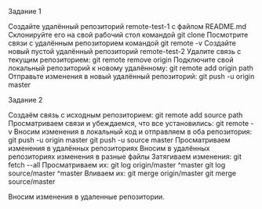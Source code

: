 Задание 1

Создайте удалённый репозиторий remote-test-1 с файлом README.md
Склонируйте его на свой рабочий стол командой git clone
Посмотрите связи с удалённым репозиторием командой git remote -v
Создайте новый пустой удалённый репозиторий remote-test-2
Удалите связь с текущим репозиторием: git remote remove origin
Подключите свой локальный репозиторий к новому удалённому:
git remote add origin path
Отправьте изменения в новый удалённый репозиторий:
git push -u origin master

Задание 2

Создаём связь с исходным репозиторием: git remote add source path
Просматриваем связи и убеждаемся, что все установились: git remote -v
Вносим изменения в локальный код и отправляем в оба репозитория:
git push -u origin master
git push -u source master
Просматриваем изменения в удалённых репозиториях
Вносим в удалённых репозиториях изменения в разные файлы
Затягиваем изменения: git fetch --all
Просматриваем их:
git log origin/master ^master
git log source/master ^master
Вливаем их:
git merge origin/master
git merge source/master

Вносим изменения в удаленные репозитории.
